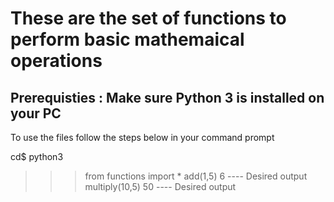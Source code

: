 # These are the set of functions to perform basic mathemaical operations

## Prerequisties : Make sure Python 3 is installed on your PC

To use the files follow the steps below in your command prompt

cd$ python3
>>> from functions import *
>>> add(1,5)
6    ---- Desired output
>>> multiply(10,5)
50   ---- Desired output
